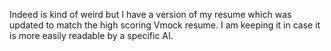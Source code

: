 Indeed is kind of weird but I have a version of my resume which was updated to match the high scoring Vmock resume. I am keeping it in case it is more easily readable by a specific AI.
